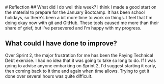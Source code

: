 #  R e f l e c t i o n  
 ## What did I do well this week?
I think I made a good start on the material to prepare for the January Bootcamp. It has been school holidays, so there's been a bit more time to work on things. I feel that I'm doing okay now with git and GitHub. These tools caused me more than their share of grief, but I've persevered and I'm happy with my progress.

## What could I have done to improve?
Over Sprint 2, the major frustration for me has been the Paying Technical Debt exercise. I had no idea that it was going to take so long to do. If I was going to advise anyone embarking on Sprint 2, I'd suggest starting it early, then coming back to it time and again when time allows. Trying to get it done over several hours was quite difficult.
